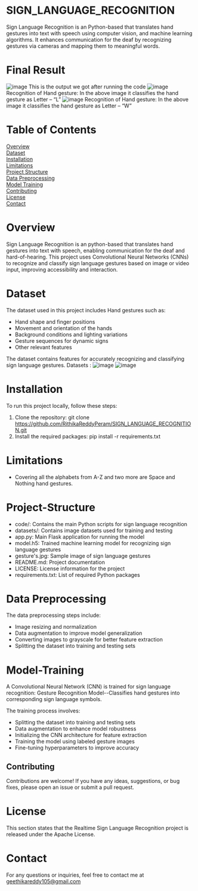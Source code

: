 # SIGN_LANGUAGE_RECOGNITION
Sign Language Recognition is an Python-based that translates hand gestures into text with speech using computer vision, and machine learning algorithms. It enhances communication for the deaf by recognizing gestures via cameras  and mapping them to meaningful words.

# Final Result
![image](https://github.com/user-attachments/assets/4bf94395-6268-439f-934b-121c23f8a938)
                 This is the output we got after running the code
![image](https://github.com/user-attachments/assets/cab01b86-7985-4438-9acb-bc92a6c72f53)
                 Recognition of Hand gesture: In the above image it classifies the hand gesture as Letter – “L” 
![image](https://github.com/user-attachments/assets/b014246d-eb69-43ce-a85c-e76d7ddc1fa1)
                Recognition of Hand gesture: In the above image it classifies the hand gesture as Letter – “W”
                
# Table of Contents
[Overview](#overview)  
[Dataset](#dataset)  
[Installation](#installation)  
[Limitations](#limitations)  
[Project Structure](#project-structure)  
[Data Preprocessing](#data-preprocessing)  
[Model Training](#model-training)  
[Contributing](#contributing)  
[License](#license)  
[Contact](#contact)  
  

# Overview 
Sign Language Recognition is an python-based that translates hand gestures into text with speech, enabling communication for the deaf and hard-of-hearing. This project uses Convolutional Neural Networks (CNNs) to recognize and classify sign language gestures based on image or video input, improving accessibility and interaction.

# Dataset
 The dataset used in this project includes Hand gestures such as:
- Hand shape and finger positions  
- Movement and orientation of the hands  
- Background conditions and lighting variations  
- Gesture sequences for dynamic signs  
- Other relevant features  

The dataset contains features for accurately recognizing and classifying sign language gestures.
Datasets :
![image](https://github.com/user-attachments/assets/13e1fc62-8c43-41bc-b782-3bf834847841)
![image](https://github.com/user-attachments/assets/27e9a19a-dc08-420d-a878-0817343ad16b)

# Installation
To run this project locally, follow these steps:  

1. Clone the repository: 
git clone https://github.com/RithikaReddyPeram/SIGN_LANGUAGE_RECOGNITION.git
2. Install the required packages: pip install -r requirements.txt

# Limitations
- Covering all the alphabets from A-Z and two more are Space and Nothing hand gestures.

# Project-Structure
- code/: Contains the main Python scripts for sign language recognition  
- datasets/: Contains image datasets used for training and testing  
- app.py: Main Flask application for running the model  
- model.h5: Trained machine learning model for recognizing sign language gestures  
- gesture's.jpg: Sample image of sign language gestures  
- README.md: Project documentation  
- LICENSE: License information for the project  
- requirements.txt: List of required Python packages 

# Data Preprocessing
The data preprocessing steps include:  

- Image resizing and normalization  
- Data augmentation to improve model generalization  
- Converting images to grayscale for better feature extraction  
- Splitting the dataset into training and testing sets

# Model-Training
A Convolutional Neural Network (CNN) is trained for sign language recognition: Gesture Recognition Model--Classifies hand gestures into corresponding sign language symbols.  

The training process involves:  

- Splitting the dataset into training and testing sets  
- Data augmentation to enhance model robustness
- Initializing the CNN architecture for feature extraction
- Training the model using labeled gesture images
- Fine-tuning hyperparameters to improve accuracy  
  
## Contributing  
Contributions are welcome! If you have any ideas, suggestions, or bug fixes, please open an issue or submit a pull request.

# License
This section states that the Realtime Sign Language Recognition project is released under the Apache License.

# Contact
For any questions or inquiries, feel free to contact me at geethikareddy105@gmail.com







